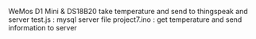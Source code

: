 WeMos D1 Mini & DS18B20
take temperature and send to thingspeak and server
test.js : mysql server file
project7.ino : get temperature and send information to server
